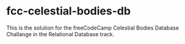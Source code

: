 # fcc-celestial-bodies-db
This is the solution for the freeCodeCamp Celestial Bodies Database Challange in the Relational Database track.
